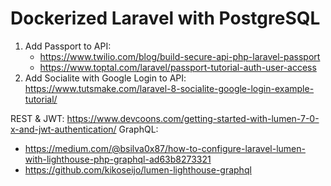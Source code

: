 # Dockerized Laravel with PostgreSQL

1. Add Passport to API:
   - https://www.twilio.com/blog/build-secure-api-php-laravel-passport
   - https://www.toptal.com/laravel/passport-tutorial-auth-user-access
2. Add Socialite with Google Login to API: https://www.tutsmake.com/laravel-8-socialite-google-login-example-tutorial/ 


REST & JWT: https://www.devcoons.com/getting-started-with-lumen-7-0-x-and-jwt-authentication/
GraphQL:
- https://medium.com/@bsilva0x87/how-to-configure-laravel-lumen-with-lighthouse-php-graphql-ad63b8273321
- https://github.com/kikoseijo/lumen-lighthouse-graphql
